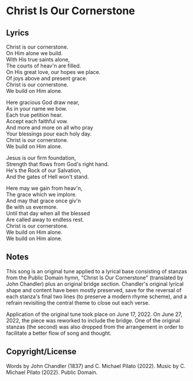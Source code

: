# Christ Is Our Cornerstone

## Lyrics

Christ is our cornerstone.  
On Him alone we build.  
With His true saints alone,  
The courts of heav'n are filled.  
On His great love, our hopes we place.  
Of joys above and present grace.  
Christ is our cornerstone.  
We build on Him alone.  

Here gracious God draw near,  
As in your name we bow.  
Each true petition hear.  
Accept each faithful vow.  
And more and more on all who pray  
Your blessings pour each holy day.  
Christ is our cornerstone.  
We build on Him alone.  

Jesus is our firm foundation,  
Strength that flows from God's right hand.  
He's the Rock of our Salvation,  
And the gates of Hell won't stand.  

Here may we gain from heav'n,  
The grace which we implore.  
And may that grace once giv'n  
Be with us evermore.  
Until that day when all the blessed  
Are called away to endless rest.  
Christ is our cornerstone.  
We build on Him alone.  
We build on Him alone.  

## Notes

This song is an original tune applied to a lyrical base consisting of
stanzas from the Public Domain hymn, "Christ Is Our Cornerstone"
(translated by John Chandler) plus an original bridge section.
Chandler's original lyrical shape and content have been mostly
preserved, save for the reversal of each stanza's final two lines (to
preserve a modern rhyme scheme), and a refrain revisiting the central
theme to close out each verse.

Application of the original tune took place on June 17, 2022.  On June
27, 2022, the piece was reworked to include the bridge.  One of the
original stanzas (the second) was also dropped from the arrangement in
order to facilitate a better flow of song and thought.

## Copyright/License

Words by John Chandler (1837) and C. Michael Pilato (2022).  Music by
C. Michael Pilato (2022).  Public Domain.
